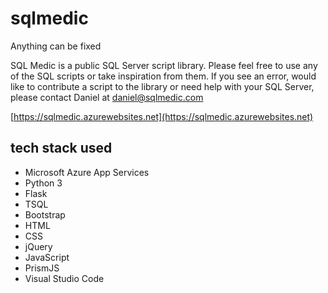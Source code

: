# sqlmedic
Anything can be fixed

SQL Medic is a public SQL Server script library. Please feel free to use any of the SQL scripts or take inspiration from them. If you see an error, would like to contribute a script to the library or need help with your SQL Server, please contact Daniel at daniel@sqlmedic.com


[https://sqlmedic.azurewebsites.net](https://sqlmedic.azurewebsites.net)

			
## tech stack used
* Microsoft Azure App Services
* Python 3
* Flask
* TSQL
* Bootstrap
* HTML
* CSS
* jQuery
* JavaScript
* PrismJS
* Visual Studio Code
